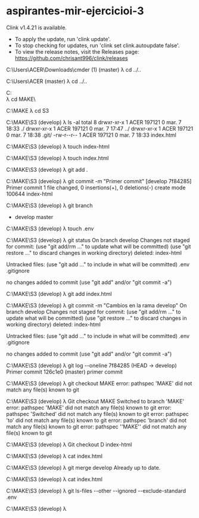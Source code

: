 # aspirantes-mir-ejercicioi-3

Clink v1.4.21 is available.
- To apply the update, run 'clink update'.
- To stop checking for updates, run 'clink set clink.autoupdate false'.
- To view the release notes, visit the Releases page:
  https://github.com/chrisant996/clink/releases

C:\Users\ACER\Downloads\cmder (1) (master)
λ cd ../..

C:\Users\ACER (master)
λ cd ../..

C:\
λ cd MAKE\

C:\MAKE
λ cd S3

C:\MAKE\S3 (develop)
λ ls -al
total 8
drwxr-xr-x 1 ACER 197121 0 mar.  7 18:33 ./
drwxr-xr-x 1 ACER 197121 0 mar.  7 17:47 ../
drwxr-xr-x 1 ACER 197121 0 mar.  7 18:38 .git/
-rw-r--r-- 1 ACER 197121 0 mar.  7 18:33 index.html

C:\MAKE\S3 (develop)
λ touch index-html

C:\MAKE\S3 (develop)
λ touch index.html

C:\MAKE\S3 (develop)
λ git add .

C:\MAKE\S3 (develop)
λ git commit -m "Primer commit"
[develop 7f84285] Primer commit
 1 file changed, 0 insertions(+), 0 deletions(-)
 create mode 100644 index-html

C:\MAKE\S3 (develop)
λ git branch
* develop
  master

C:\MAKE\S3 (develop)
λ touch .env

C:\MAKE\S3 (develop)
λ git status
On branch develop
Changes not staged for commit:
  (use "git add/rm <file>..." to update what will be committed)
  (use "git restore <file>..." to discard changes in working directory)
        deleted:    index-html

Untracked files:
  (use "git add <file>..." to include in what will be committed)
        .env
        .gitignore

no changes added to commit (use "git add" and/or "git commit -a")

C:\MAKE\S3 (develop)
λ git add index.html

C:\MAKE\S3 (develop)
λ git commit -m "Cambios en la rama develop"
On branch develop
Changes not staged for commit:
  (use "git add/rm <file>..." to update what will be committed)
  (use "git restore <file>..." to discard changes in working directory)
        deleted:    index-html

Untracked files:
  (use "git add <file>..." to include in what will be committed)
        .env
        .gitignore

no changes added to commit (use "git add" and/or "git commit -a")

C:\MAKE\S3 (develop)
λ git log --oneline
7f84285 (HEAD -> develop) Primer commit
126c1e0 (master) primer commit

C:\MAKE\S3 (develop)
λ git checkout MAKE
error: pathspec 'MAKE' did not match any file(s) known to git

C:\MAKE\S3 (develop)
λ Git checkout MAKE Switched to branch 'MAKE'
error: pathspec 'MAKE' did not match any file(s) known to git
error: pathspec 'Switched' did not match any file(s) known to git
error: pathspec 'to' did not match any file(s) known to git
error: pathspec 'branch' did not match any file(s) known to git
error: pathspec ''MAKE'' did not match any file(s) known to git

C:\MAKE\S3 (develop)
λ Git checkout
D       index-html

C:\MAKE\S3 (develop)
λ cat index.html

C:\MAKE\S3 (develop)
λ git merge develop
Already up to date.

C:\MAKE\S3 (develop)
λ cat index.html

C:\MAKE\S3 (develop)
λ git ls-files --other --ignored --exclude-standard .env

C:\MAKE\S3 (develop)
λ
